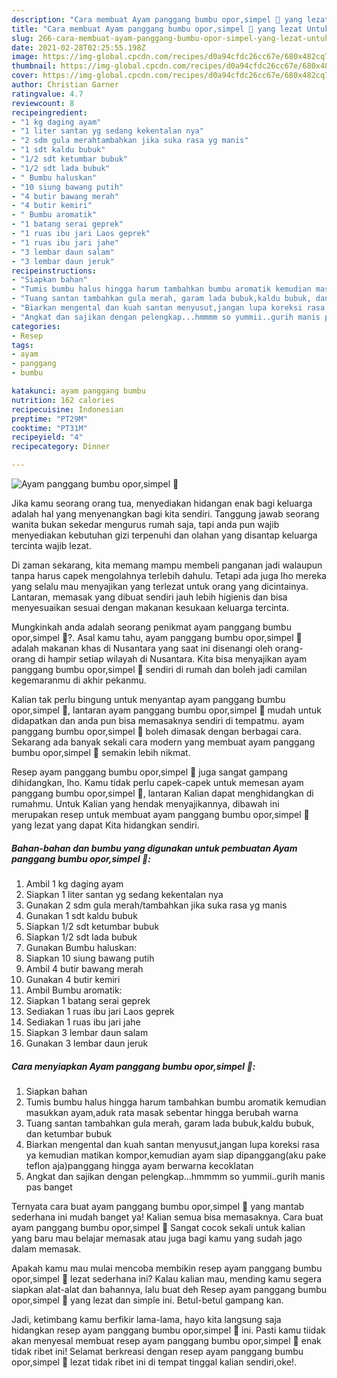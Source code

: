 ```yaml
---
description: "Cara membuat Ayam panggang bumbu opor,simpel 🤤 yang lezat Untuk Jualan"
title: "Cara membuat Ayam panggang bumbu opor,simpel 🤤 yang lezat Untuk Jualan"
slug: 266-cara-membuat-ayam-panggang-bumbu-opor-simpel-yang-lezat-untuk-jualan
date: 2021-02-28T02:25:55.198Z
image: https://img-global.cpcdn.com/recipes/d0a94cfdc26cc67e/680x482cq70/ayam-panggang-bumbu-oporsimpel-🤤-foto-resep-utama.jpg
thumbnail: https://img-global.cpcdn.com/recipes/d0a94cfdc26cc67e/680x482cq70/ayam-panggang-bumbu-oporsimpel-🤤-foto-resep-utama.jpg
cover: https://img-global.cpcdn.com/recipes/d0a94cfdc26cc67e/680x482cq70/ayam-panggang-bumbu-oporsimpel-🤤-foto-resep-utama.jpg
author: Christian Garner
ratingvalue: 4.7
reviewcount: 8
recipeingredient:
- "1 kg daging ayam"
- "1 liter santan yg sedang kekentalan nya"
- "2 sdm gula merahtambahkan jika suka rasa yg manis"
- "1 sdt kaldu bubuk"
- "1/2 sdt ketumbar bubuk"
- "1/2 sdt lada bubuk"
- " Bumbu haluskan"
- "10 siung bawang putih"
- "4 butir bawang merah"
- "4 butir kemiri"
- " Bumbu aromatik"
- "1 batang serai geprek"
- "1 ruas ibu jari Laos geprek"
- "1 ruas ibu jari jahe"
- "3 lembar daun salam"
- "3 lembar daun jeruk"
recipeinstructions:
- "Siapkan bahan"
- "Tumis bumbu halus hingga harum tambahkan bumbu aromatik kemudian masukkan ayam,aduk rata masak sebentar hingga berubah warna"
- "Tuang santan tambahkan gula merah, garam lada bubuk,kaldu bubuk, dan ketumbar bubuk"
- "Biarkan mengental dan kuah santan menyusut,jangan lupa koreksi rasa ya kemudian matikan kompor,kemudian ayam siap dipanggang(aku pake teflon aja)panggang hingga ayam berwarna kecoklatan"
- "Angkat dan sajikan dengan pelengkap...hmmmm so yummii..gurih manis pas banget"
categories:
- Resep
tags:
- ayam
- panggang
- bumbu

katakunci: ayam panggang bumbu 
nutrition: 162 calories
recipecuisine: Indonesian
preptime: "PT29M"
cooktime: "PT31M"
recipeyield: "4"
recipecategory: Dinner

---
```



![Ayam panggang bumbu opor,simpel 🤤](https://img-global.cpcdn.com/recipes/d0a94cfdc26cc67e/680x482cq70/ayam-panggang-bumbu-oporsimpel-🤤-foto-resep-utama.jpg)

Jika kamu seorang orang tua, menyediakan hidangan enak bagi keluarga adalah hal yang menyenangkan bagi kita sendiri. Tanggung jawab seorang  wanita bukan sekedar mengurus rumah saja, tapi anda pun wajib menyediakan kebutuhan gizi terpenuhi dan olahan yang disantap keluarga tercinta wajib lezat.

Di zaman  sekarang, kita memang mampu membeli panganan jadi walaupun tanpa harus capek mengolahnya terlebih dahulu. Tetapi ada juga lho mereka yang selalu mau menyajikan yang terlezat untuk orang yang dicintainya. Lantaran, memasak yang dibuat sendiri jauh lebih higienis dan bisa menyesuaikan sesuai dengan makanan kesukaan keluarga tercinta. 



Mungkinkah anda adalah seorang penikmat ayam panggang bumbu opor,simpel 🤤?. Asal kamu tahu, ayam panggang bumbu opor,simpel 🤤 adalah makanan khas di Nusantara yang saat ini disenangi oleh orang-orang di hampir setiap wilayah di Nusantara. Kita bisa menyajikan ayam panggang bumbu opor,simpel 🤤 sendiri di rumah dan boleh jadi camilan kegemaranmu di akhir pekanmu.

Kalian tak perlu bingung untuk menyantap ayam panggang bumbu opor,simpel 🤤, lantaran ayam panggang bumbu opor,simpel 🤤 mudah untuk didapatkan dan anda pun bisa memasaknya sendiri di tempatmu. ayam panggang bumbu opor,simpel 🤤 boleh dimasak dengan berbagai cara. Sekarang ada banyak sekali cara modern yang membuat ayam panggang bumbu opor,simpel 🤤 semakin lebih nikmat.

Resep ayam panggang bumbu opor,simpel 🤤 juga sangat gampang dihidangkan, lho. Kamu tidak perlu capek-capek untuk memesan ayam panggang bumbu opor,simpel 🤤, lantaran Kalian dapat menghidangkan di rumahmu. Untuk Kalian yang hendak menyajikannya, dibawah ini merupakan resep untuk membuat ayam panggang bumbu opor,simpel 🤤 yang lezat yang dapat Kita hidangkan sendiri.

<!--inarticleads1-->

##### Bahan-bahan dan bumbu yang digunakan untuk pembuatan Ayam panggang bumbu opor,simpel 🤤:

1. Ambil 1 kg daging ayam
1. Siapkan 1 liter santan yg sedang kekentalan nya
1. Gunakan 2 sdm gula merah/tambahkan jika suka rasa yg manis
1. Gunakan 1 sdt kaldu bubuk
1. Siapkan 1/2 sdt ketumbar bubuk
1. Siapkan 1/2 sdt lada bubuk
1. Gunakan  Bumbu haluskan:
1. Siapkan 10 siung bawang putih
1. Ambil 4 butir bawang merah
1. Gunakan 4 butir kemiri
1. Ambil  Bumbu aromatik:
1. Siapkan 1 batang serai geprek
1. Sediakan 1 ruas ibu jari Laos geprek
1. Sediakan 1 ruas ibu jari jahe
1. Siapkan 3 lembar daun salam
1. Gunakan 3 lembar daun jeruk




<!--inarticleads2-->

##### Cara menyiapkan Ayam panggang bumbu opor,simpel 🤤:

1. Siapkan bahan
1. Tumis bumbu halus hingga harum tambahkan bumbu aromatik kemudian masukkan ayam,aduk rata masak sebentar hingga berubah warna
1. Tuang santan tambahkan gula merah, garam lada bubuk,kaldu bubuk, dan ketumbar bubuk
1. Biarkan mengental dan kuah santan menyusut,jangan lupa koreksi rasa ya kemudian matikan kompor,kemudian ayam siap dipanggang(aku pake teflon aja)panggang hingga ayam berwarna kecoklatan
1. Angkat dan sajikan dengan pelengkap...hmmmm so yummii..gurih manis pas banget




Ternyata cara buat ayam panggang bumbu opor,simpel 🤤 yang mantab sederhana ini mudah banget ya! Kalian semua bisa memasaknya. Cara buat ayam panggang bumbu opor,simpel 🤤 Sangat cocok sekali untuk kalian yang baru mau belajar memasak atau juga bagi kamu yang sudah jago dalam memasak.

Apakah kamu mau mulai mencoba membikin resep ayam panggang bumbu opor,simpel 🤤 lezat sederhana ini? Kalau kalian mau, mending kamu segera siapkan alat-alat dan bahannya, lalu buat deh Resep ayam panggang bumbu opor,simpel 🤤 yang lezat dan simple ini. Betul-betul gampang kan. 

Jadi, ketimbang kamu berfikir lama-lama, hayo kita langsung saja hidangkan resep ayam panggang bumbu opor,simpel 🤤 ini. Pasti kamu tiidak akan menyesal membuat resep ayam panggang bumbu opor,simpel 🤤 enak tidak ribet ini! Selamat berkreasi dengan resep ayam panggang bumbu opor,simpel 🤤 lezat tidak ribet ini di tempat tinggal kalian sendiri,oke!.

